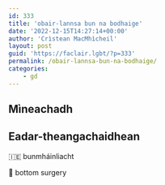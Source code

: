 ```yaml
---
id: 333
title: 'obair-lannsa bun na bodhaige'
date: '2022-12-15T14:27:14+00:00'
author: 'Crìstean MacMhìcheil'
layout: post
guid: 'https://faclair.lgbt/?p=333'
permalink: /obair-lannsa-bun-na-bodhaige/
categories:
    - gd
---
```


## Mìneachadh

## Eadar-theangachaidhean

&#x1f1ee;&#x1f1ea; bunmháinliacht

&#x1f3f4;&#xe0067;&#xe0062;&#xe0065;&#xe006e;&#xe0067;&#xe007f; bottom surgery